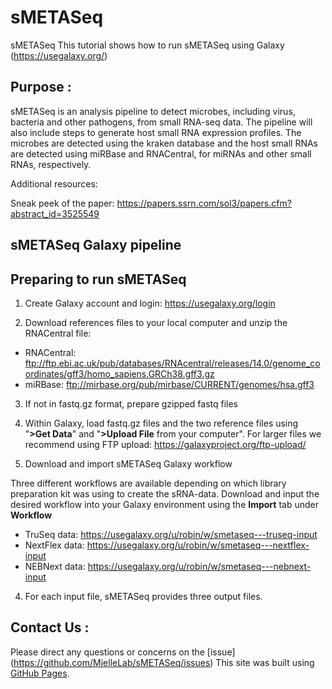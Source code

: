 # sMETASeq
sMETASeq
This tutorial shows how to run sMETASeq using Galaxy (https://usegalaxy.org/)

## Purpose :

sMETASeq is an analysis pipeline to detect microbes, including virus, bacteria and other pathogens, from small RNA-seq data. The pipeline will also include steps to generate host small RNA expression profiles. The microbes are detected using the kraken database and the host small RNAs are detected using miRBase and RNACentral, for miRNAs and other small RNAs, respectively. 

Additional resources:

Sneak peek of the paper: https://papers.ssrn.com/sol3/papers.cfm?abstract_id=3525549

##  sMETASeq Galaxy pipeline 

## Preparing to run sMETASeq

1) Create Galaxy account and login: https://usegalaxy.org/login

2) Download references files to your local computer and unzip the RNACentral file:
  - RNACentral: ftp://ftp.ebi.ac.uk/pub/databases/RNAcentral/releases/14.0/genome_coordinates/gff3/homo_sapiens.GRCh38.gff3.gz
  - miRBase: ftp://mirbase.org/pub/mirbase/CURRENT/genomes/hsa.gff3
	
3) If not in fastq.gz format, prepare gzipped fastq files
4) Within Galaxy, load fastq.gz files and the two reference files using "**>Get Data**"  and   "**>Upload File** from your computer". For larger files we recommend using FTP upload: https://galaxyproject.org/ftp-upload/

4) Download and import sMETASeq Galaxy workflow 

Three different workflows are available depending on which library preparation kit was using to create the sRNA-data. Download and input the desired workflow into your Galaxy environment using the **Import** tab under **Workflow**

  - TruSeq data: https://usegalaxy.org/u/robin/w/smetaseq---truseq-input
  - NextFlex data: https://usegalaxy.org/u/robin/w/smetaseq---nextflex-input
  - NEBNext data: https://usegalaxy.org/u/robin/w/smetaseq---nebnext-input

4) For each input file, sMETASeq provides three output files. 

## Contact Us :
Please direct any questions or concerns on the [issue] (https://github.com/MjelleLab/sMETASeq/issues)
This site was built using [GitHub Pages](https://pages.github.com/).
